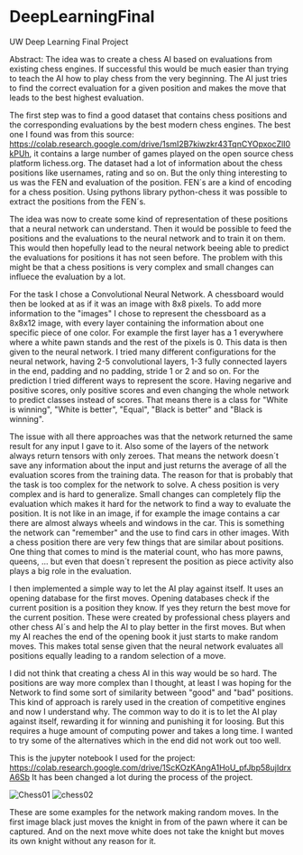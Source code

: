 # DeepLearningFinal
UW Deep Learning Final Project

Abstract: 
The idea was to create a chess AI based on evaluations from existing chess engines. If successful this would be much easier than trying to teach the AI how to play chess from the very beginning. The AI just tries to find the correct evaluation for a given position and makes the move that leads to the best highest evaluation.

The first step was to find a good dataset that contains chess positions and the corresponding evaluations by the best modern chess engines. The best one I found was from this source: https://colab.research.google.com/drive/1smI2B7kiwzkr43TqnCYOpxocZlI0kPUh, it contains a large number of games played on the open source chess platform lichess.org. The dataset had a lot of information about the chess positions like usernames, rating and so on. But the only thing interesting to us was the FEN and evaluation of the position. FEN´s are a kind of encoding for a chess position. Using pythons library python-chess it was possible to extract the positions from the FEN´s. 

The idea was now to create some kind of representation of these positions that a neural network can understand. Then it would be possible to feed the positions and the evaluations to the neural network and to train it on them. This would then hopefully lead to the neural network beeing able to predict the evaluations for positions it has not seen before. The problem with this might be that a chess positions is very complex and small changes can influece the evaluation by a lot. 

For the task I chose a Convolutional Neural Network. A chessboard would then be looked at as if it was an image with 8x8 pixels. To add more information to the "images" I chose to represent the chessboard as a 8x8x12 image, with every layer containing the information about one specific piece of one color. For example the first layer has a 1 everywhere where a white pawn stands and the rest of the pixels is 0. This data is then given to the neural network. I tried many different configurations for the neural network, having 2-5 convolutional layers, 1-3 fully connected layers in the end, padding and no padding, stride 1 or 2 and so on. For the prediction I tried different ways to represent the score. Having negarive and positive scores, only positive scores and even changing the whole network to predict classes instead of scores. That means there is a class for "White is winning", "White is better", "Equal", "Black is better" and "Black is winning". 

The issue with all there approaches was that the network returned the same result for any input I gave to it. Also some of the layers of the network always return tensors with only zeroes. That means the network doesn´t save any information about the input and just returns the average of all the evaluation scores from the training data. The reason for that is probably that the task is too complex for the network to solve. A chess position is very complex and is hard to generalize. Small changes can completely flip the evaluation which makes it hard for the network to find a way to evaluate the position. It is not like in an image, if for example the image contains a car there are almost always wheels and windows in the car. This is something the network can "remember" and the use to find cars in other images. With a chess position there are very few things that are similar about positions. One thing that comes to mind is the material count, who has more pawns, queens, ... but even that doesn´t represent the position as piece activity also plays a big role in the evaluation. 

I then implemented a simple way to let the AI play against itself. It uses an opening database for the first moves. Opening databases check if the current position is a position they know. If yes they return the best move for the current position. These were created by professional chess players and other chess AI´s and help the AI to play better in the first moves. But when my AI reaches the end of the opening book it just starts to make random moves. This makes total sense given that the neural network evaluates all positions equally leading to a random selection of a move. 

I did not think that creating a chess AI in this way would be so hard. The positions are way more complex than I thought, at least I was hoping for the Network to find some sort of similarity between "good" and "bad" positions. This kind of approach is rarely used in the creation of competitive engines and now I understand why. The common way to do it is to let the AI play against itself, rewarding it for winning and punishing it for loosing. But this requires a huge amount of computing power and takes a long time. I wanted to try some of the alternatives which in the end did not work out too well. 

This is the jupyter notebook I used for the project: https://colab.research.google.com/drive/1ScKOzKAngA1HoU_pfJbp58ujIdrxA6Sb
It has been changed a lot during the process of the project.

![Chess01](https://user-images.githubusercontent.com/91910483/207732119-4814826f-dca6-45c5-ba53-85813c925fec.PNG)
![chess02](https://user-images.githubusercontent.com/91910483/207732137-7dcc8768-075f-4ba4-ab0c-888f07f55207.PNG)

These are some examples for the network making random moves. In the first image black just moves the knight in from of the pawn where it can be captured. And on the next move white does not take the knight but moves its own knight without any reason for it. 
